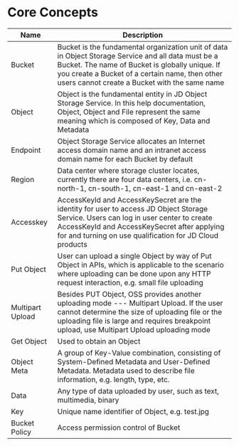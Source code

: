# Core Concepts

|Name|Description|
| - | - |
|Bucket|Bucket is the fundamental organization unit of data in Object Storage Service and all data must be a Bucket. The name of Bucket is globally unique. If you create a Bucket of a certain name, then other users cannot create a Bucket with the same name|
|Object|Object is the fundamental entity in JD Object Storage Service. In this help documentation, Object, Object and File represent the same meaning which is composed of Key, Data and Metadata|
|Endpoint|Object Storage Service allocates an Internet access domain name and an intranet access domain name for each Bucket by default|
|Region|Data center where storage cluster locates, currently there are four data centers, i.e. cn-north-1, cn-south-1, cn-east-1 and cn-east-2|
|Accesskey|AccessKeyId and AccessKeySecret are the identity for user to access JD Object Storage Service. Users can log in user center to create AccessKeyId and AccessKeySecret after applying for and turning on use qualification for JD Cloud products|
|Put Object|User can upload a single Object by way of Put Object in APIs, which is applicable to the scenario where uploading can be done upon any HTTP request interaction, e.g. small file uploading|
|Multipart Upload|Besides PUT Object, OSS provides another uploading mode --- Multipart Upload. If the user cannot determine the size of uploading file or the uploading file is large and requires breakpoint upload, use Multipart Upload uploading mode|
|Get Object|Used to obtain an Object|
|Object Meta|A group of Key-Value combination, consisting of System-Defined Metadata and User-Defined Metadata. Metadata used to describe file information, e.g. length, type, etc.|
|Data|Any type of data uploaded by user, such as text, multimedia, binary|
|Key|Unique name identifier of Object, e.g. test.jpg|
|Bucket Policy|Access permission control of Bucket|
